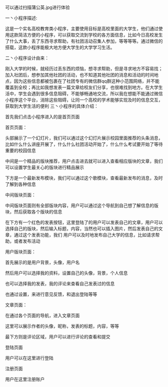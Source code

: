 可以通过扫描蒲公英.jpg进行体验


一丶小程序描述:

这是一个实名高校教育类小程序，主要使用目标是高校里面的大学生，他们通过使用这款简洁方便的小程序，可以获取交流到学校的各方面信息，比如今日高校发生了什么大事，丢了东西寻求帮助，有社团活动召集人参加，等等等等。通过微信的搭载，这款小程序能极大地方便大学生的大学学习生活。

二丶小程序设计由来：

刚入大学的时候，就经历过丢东西的烦恼，想寻求帮助，但是寻求地方不容易找；加入社团后，想参加其他社团的活动，也不知道其他社团的消息和活动的时间地点，因为这些信息都被包裹在了社团专有的微信群qq群这种小范围网络，并不能覆盖到全校；再比如我想发表一篇文章给校友们分享，也很难找到地方。在大学生活中，学生会遇到很多信息阻碍，不能够畅通地交流，所以我在想能不能通过微信小程序这个平台，消除这些阻碍，让同一个高校的学术能够实现及时的信息交互，获取到大学生活的便利
三丶小程序的具体介绍：

首先我们点击小程序进入的是首页页面

首页页面：

头部展示了一个幻灯片，我们可以通过这个幻灯片展示校园里面推荐的头条消息，比如什么什么讲座开展了，什么什么社团活动开始了，什么什么考试要开始了等待重要的校园信息

中间是一个精品的版块推荐，用户点击进去就可以进入查看相应版块的文章，我们可以设置学生最关心的版块进行精品展示

下方是一个最新发布模块，我们可以通过这个歌模块，查看最新发布的消息，及时了解到各种信息


中间版块页面：

中间版块页面则有全部版块内容，用户可以通过这个导航到自己想了解信息的版块，然后获取各个版块的信息

在下方有一个红色的发表按钮，这里登陆了的用户可以发表自己的文章，用户可以选择自己的版块，然后输入标题，内容，当然也可以插入图片，然后发表自己的文章，通过这个发表功能，我们 用户可以及时地发布自己大学的信息，比如请求帮助，或者发布活动

用户版块页面：

首先展示的是用户背景，头像，用户名

然后用户可以选择我的资料，设置自己的头像，背景，个人信息

也可以选择我的发表，我的评论来查看自己发表过的信息

也通过设置，来进行意见反馈，和退出登陆等等

文章页面：

在通过各个页面的导航，进入文章页面

这里可以展示作者的头像，昵称，发表的标题，内容，等等

最下方则是评论区域，用户可以进行评论的查看和提交

登陆页面

用户可以在这里进行登陆

注册页面

用户在这里注册账户
